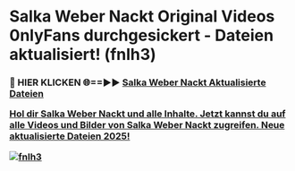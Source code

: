 # Salka Weber Nackt Original Videos 0nlyFans durchgesickert - Dateien aktualisiert! (fnlh3)

<h3>🔴 HIER KLICKEN 🌐==►► <a href="https://tinyurl.com/h6vf6nb8" rel="nofollow">Salka Weber Nackt Aktualisierte Dateien

Hol dir Salka Weber Nackt und alle Inhalte. Jetzt kannst du auf alle Videos und Bilder von Salka Weber Nackt zugreifen. Neue aktualisierte Dateien 2025!

[![fnlh3](https://i.imgur.com/sD4kR3V.gif)](https://tinyurl.com/h6vf6nb8)
